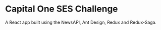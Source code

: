 # Capital One SES Challenge

A React app built using the NewsAPI, Ant Design, Redux and Redux-Saga.
